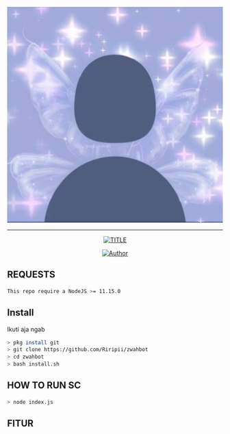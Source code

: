 ![Foto Aja](./src/Farhanjs/depresod.jpg)
<br>

---

<p align="center">
<a href="#"><img title="TITLE" src="https://img.shields.io/badge/-ZWAH--BOTZ-green?colorA=%23ff0000&colorB=%23017e40&style=for-the-badge"></a>
</p>
<p align="center">
<a href="https://github.com/Riripii"><img title="Author" src="https://img.shields.io/badge/AUTHOR-FARHAN-orange?style=for-the-badge&logo=github"></a>
</p>

## REQUESTS
```bash
This repo require a NodeJS >= 11.15.0
```

## Install
Ikuti aja ngab

```bash
> pkg install git
> git clone https://github.com/Riripii/zwahbot
> cd zwahbot
> bash install.sh
```

## HOW TO RUN SC

```bash
> node index.js
```

## FITUR

